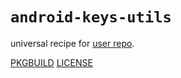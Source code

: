 # `android-keys-utils`

universal recipe for [user repo](../themartiancompany/ur).

[PKGBUILD](PKGBUILD)
[LICENSE](COPYING)
